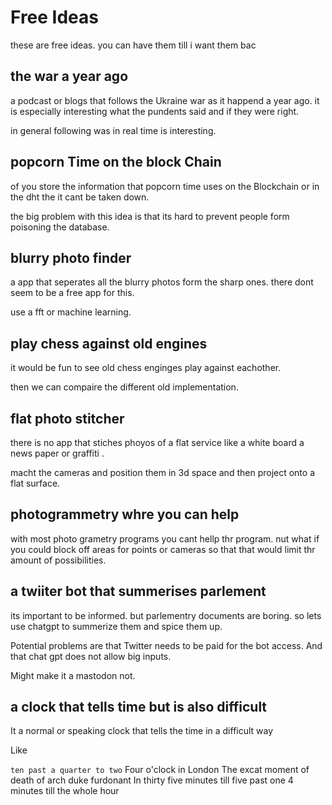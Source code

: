 # Free Ideas

these are free ideas. you can have them till i want them bac

## the war a year ago

a podcast or blogs that follows the Ukraine war as it happend a year ago. it is especially interesting what the pundents said and if they were right.

in general following was in real time is interesting.

## popcorn Time on the block Chain 

of you store the information that popcorn time uses on the Blockchain or in the dht the  it cant be taken down. 

the big problem with this idea is that its hard to prevent people form poisoning the database.

## blurry photo finder

a app that seperates all the blurry photos form the sharp ones. there dont seem to be a free app for this.

use a fft or machine learning.

## play chess against old engines 

it would be fun to see old chess enginges play against eachother. 

then we can compaire the different old implementation.

## flat photo stitcher 

there is no app that stiches phoyos of a flat service like a white board a news paper or graffiti .

macht the cameras and position them in 3d space and then project onto a flat surface.

## photogrammetry whre you can help

with most photo grametry programs you cant hellp thr program. nut what if you could block off areas for points or cameras so that that would limit thr amount of possibilities.

## a twiiter bot that summerises parlement 

its important to be informed. but parlementry documents are boring. so lets use chatgpt to summerize them and spice them up.

Potential problems are that Twitter needs to be paid for the bot access. And that chat gpt does not allow big inputs.

Might make it a mastodon not.

## a clock that tells time but is also difficult

It a normal or speaking clock that tells the time in a difficult way

Like 

`ten past a quarter to two`
Four o'clock in London
The excat moment of death of arch duke furdonant
In thirty five minutes till five past one
4 minutes till the whole hour
